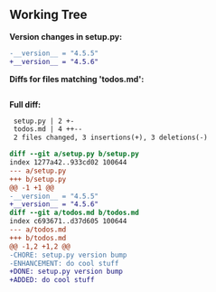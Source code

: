 ## Working Tree

**Version changes in setup.py:**
```diff
-__version__ = "4.5.5"
+__version__ = "4.5.6"
```

**Diffs for files matching 'todos.md':**
```diff
```

**Full diff:**
```diff
 setup.py | 2 +-
 todos.md | 4 ++--
 2 files changed, 3 insertions(+), 3 deletions(-)

diff --git a/setup.py b/setup.py
index 1277a42..933cd02 100644
--- a/setup.py
+++ b/setup.py
@@ -1 +1 @@
-__version__ = "4.5.5"
+__version__ = "4.5.6"
diff --git a/todos.md b/todos.md
index c693671..d37d605 100644
--- a/todos.md
+++ b/todos.md
@@ -1,2 +1,2 @@
-CHORE: setup.py version bump
-ENHANCEMENT: do cool stuff
+DONE: setup.py version bump
+ADDED: do cool stuff
```